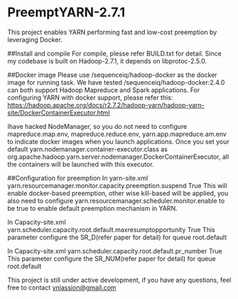# PreemptYARN-2.7.1

This project enables YARN performing fast and low-cost preemption by leveraging Docker.

##Install and compile
For compile, plesse refer BUILD.txt for detail. Since my codebase is built on Hadoop-2.7.1, it depends on libprotoc-2.5.0.

##Docker image
Please use /sequenceiq/hadoop-docker as the docker image for running task. We have tested /sequenceiq/hadoop-docker:2.4.0 can
both support Hadoop Mapreduce and Spark applications. For configuring YARN with docker support, please refer this:
https://hadoop.apache.org/docs/r2.7.2/hadoop-yarn/hadoop-yarn-site/DockerContainerExecutor.html

Ihave hacked NodeManager, so you do not need to configure mapreduce.map.env, mapreduce.reduce.env, yarn.app.mapreduce.am.env
to indicate docker images when you launch applications. Once you set your default yarn.nodemanager.container-executor.class as 
org.apache.hadoop.yarn.server.nodemanager.DockerContainerExecutor, all the containers will be launched with this executor.

##Configuration for preemption
In yarn-site.xml
<property>
    <name>yarn.resourcemanager.monitor.capacity.preemption.suspend</name>
    <value>True</value>
</property>
This will enable docker-based preemption, other wise kill-based will be applied, you also need to configure yarn.resourcemanager.scheduler.monitor.enable to be true to enable default preemption mechanism in YARN.

In Capacity-site.xml
<property>
    <name>yarn.scheduler.capacity.root.default.maxresumptopportunity</name>
    <value>True</value>
</property>
This parameter configure the SR_D(refer paper for detail) for queue root.default

In Capacity-site.xml
<property>
    <name>yarn.scheduler.capacity.root.default.pr_number</name>
    <value>True</value>
</property>
This parameter configure the SR_NUM(refer paper for detail) for queue root.default

This project is still under active development, if you have any questions, feel free to contact ynjassion@gmail.com




